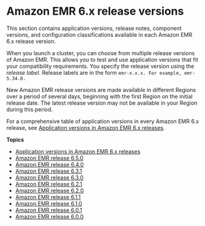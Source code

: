 # Amazon EMR 6\.x release versions<a name="emr-release-6x"></a>

This section contains application versions, release notes, component versions, and configuration classifications available in each Amazon EMR 6\.x release version\.

When you launch a cluster, you can choose from multiple release versions of Amazon EMR\. This allows you to test and use application versions that fit your compatibility requirements\. You specify the release version using the *release label*\. Release labels are in the form `emr-x.x.x. For example, emr-5.34.0.`

New Amazon EMR release versions are made available in different Regions over a period of several days, beginning with the first Region on the initial release date\. The latest release version may not be available in your Region during this period\.

For a comprehensive table of application versions in every Amazon EMR 6\.x release, see [Application versions in Amazon EMR 6\.x releases](emr-release-app-versions-6.x.md)\.

**Topics**
+ [Application versions in Amazon EMR 6\.x releases](emr-release-app-versions-6.x.md)
+ [Amazon EMR release 6\.5\.0](emr-650-release.md)
+ [Amazon EMR release 6\.4\.0](emr-640-release.md)
+ [Amazon EMR release 6\.3\.1](emr-631-release.md)
+ [Amazon EMR release 6\.3\.0](emr-630-release.md)
+ [Amazon EMR release 6\.2\.1](emr-621-release.md)
+ [Amazon EMR release 6\.2\.0](emr-620-release.md)
+ [Amazon EMR release 6\.1\.1](emr-611-release.md)
+ [Amazon EMR release 6\.1\.0](emr-610-release.md)
+ [Amazon EMR release 6\.0\.1](emr-601-release.md)
+ [Amazon EMR release 6\.0\.0](emr-600-release.md)